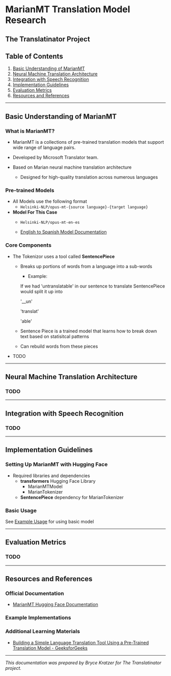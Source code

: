 # MarianMT Translation Model Research
## The Translatinator Project

## Table of Contents
1. [Basic Understanding of MarianMT](#basic-understanding-of-marianmt)
2. [Neural Machine Translation Architecture](#neural-machine-translation-architecture)
3. [Integration with Speech Recognition](#integration-with-speech-recognition)
4. [Implementation Guidelines](#implementation-guidelines)
5. [Evaluation Metrics](#evaluation-metrics)
6. [Resources and References](#resources-and-references)

---

## Basic Understanding of MarianMT

### What is MarianMT?
- MarianMT is a collections of pre-trained translation models that support wide range of 
language pairs. 

- Developed by Microsoft Translator team. 

- Based on Marian neural machine translation architecture
    - Designed for high-quality translation across numerous languages

### Pre-trained Models
- All Models use the following format
    - `Helsinki-NLP/opus-mt-{source language}-{target language}`
- **Model For This Case** 
    - `Helsinki-NLP/opus-mt-en-es` 
        
    - [English to Spanish Model Documentation](https://huggingface.co/Helsinki-NLP/opus-mt-en-es)

### Core Components
- The Tokenizor uses a tool called **SentencePiece**
    - Breaks up portions of words from a language into a sub-words
        - Example:

        If we had 'untranslatable' in our sentence to translate SentencePiece would split it up into

        '__un'

        'translat'

        'able'
    - Sentence Piece is a trained model that learns how to break down text 
    based on statisitcal patterns

    - Can rebuild words from these pieces

- TODO

---

## Neural Machine Translation Architecture

### TODO

---

## Integration with Speech Recognition

### TODO

---

## Implementation Guidelines

### Setting Up MarianMT with Hugging Face
- Required libraries and dependencies
    - **transformers** Hugging Face Library
        - MarianMTModel
        - MarianTokenizer
    - **SentencePiece** dependency for MarianTokenizer

### Basic Usage

See [Example Usage](docs/MarianMT_Example.ipynb) for using basic model

---

## Evaluation Metrics

### TODO

---

## Resources and References

### Official Documentation
- [MarianMT Hugging Face Documentation](https://huggingface.co/docs/transformers/en/model_doc/marian)

### Example Implementations

### Additional Learning Materials
- [Building a Simple Language Translation Tool Using a Pre-Trained Translation Model - GeeksforGeeks](https://www.geeksforgeeks.org/building-a-simple-language-translation-tool-using-a-pre-trained-translation-model/#1-marianmt)

---

*This documentation was prepared by Bryce Kratzer for The Translatinator project.*